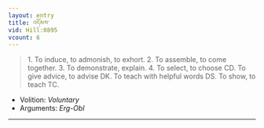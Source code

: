 ```yaml
---
layout: entry
title: འདོམས་
vid: Hill:0895
vcount: 6
---
```

> 1\. To induce, to admonish, to exhort\. 2\. To assemble, to come together\. 3\. To demonstrate, explain\. 4\. To select, to choose CD\. To give advice, to advise DK\. To teach with helpful words DS\. To show, to teach TC\.

* Volition: _Voluntary_
* Arguments: _Erg-Obl_

---

